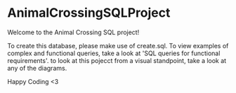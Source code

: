 # AnimalCrossingSQLProject

Welcome to the Animal Crossing SQL project!

To create this database, please make use of create.sql.
To view examples of complex and functional queries, take a look at 'SQL queries for functional requirements'.
to look at this pojecct from a visual standpoint, take a look at any of the diagrams.

Happy Coding <3
